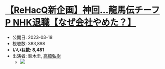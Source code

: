 # [【ReHacQ新企画】神回…龍馬伝チーフP NHK退職【なぜ会社やめた？】](https://www.youtube.com/watch?v=uA83EVjn8HE)
-   公開日: 2023-03-18
-   視聴数: 383,898
-   **いいね数: 8,481**
-   出演者: 鈴木圭, [高橋弘樹](/rehacq_fan/people/高橋弘樹 "wikilink")
    - [![](https://img.youtube.com/vi/uA83EVjn8HE/hqdefault.jpg)](https://www.youtube.com/watch?v=uA83EVjn8HE)
